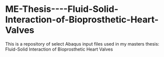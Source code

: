 # ME-Thesis----Fluid-Solid-Interaction-of-Bioprosthetic-Heart-Valves
This is a repository of select Abaqus input files used in my masters thesis: Fluid-Solid Interaction of Bioprosthetic Heart Valves
